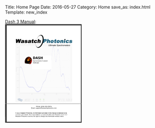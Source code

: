Title: Home Page
Date: 2016-05-27
Category: Home
save_as: index.html
Template: new_index


<div class="container">
    <div class="row">
        <div class="col-sm-3" style="vertical-align: middle;">
            <a href="/manuals/Dash3">Dash 3 Manual</a>:
        </div>
        <div class="col-sm-2"> <a href="/manuals/Dash3"><img src="/images/dash3_manual/dash_manual_cover_thumbnail.png"></a>
        </div>
    </div>
</div>

